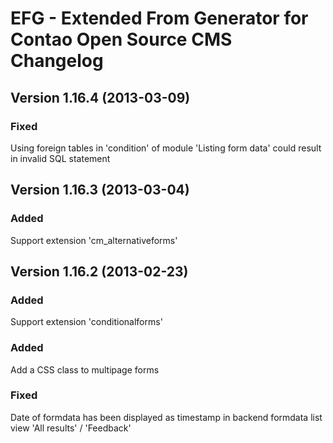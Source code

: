 EFG - Extended From Generator for Contao Open Source CMS Changelog
==================================================================

Version 1.16.4 (2013-03-09)
---------------------------

### Fixed
Using foreign tables in 'condition' of module 'Listing form data' could result in invalid SQL statement

Version 1.16.3 (2013-03-04)
---------------------------

### Added
Support extension 'cm_alternativeforms'

Version 1.16.2 (2013-02-23)
---------------------------

### Added
Support extension 'conditionalforms'

### Added
Add a CSS class to multipage forms

### Fixed
Date of formdata has been displayed as timestamp in backend formdata list view
'All results' / 'Feedback'
